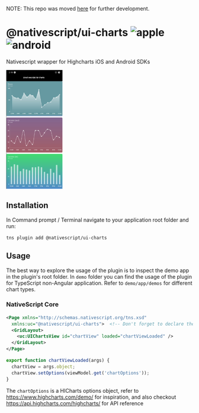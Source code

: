 NOTE: This repo was moved [here](https://github.com/NativeScript/ui-kit) for further development.

# @nativescript/ui-charts ![apple](https://cdn3.iconfinder.com/data/icons/picons-social/57/16-apple-32.png) ![android](https://cdn4.iconfinder.com/data/icons/logos-3/228/android-32.png)

<!-- [![npm](https://img.shields.io/npm/v/@nativescript/ui-charts.svg)](https://www.npmjs.com/package/@nativescript/ui-charts)
[![npm](https://img.shields.io/npm/dm/@nativescript/ui-charts.svg)](https://www.npmjs.com/package/@nativescript/ui-charts) -->

Nativescript wrapper for Highcharts iOS and Android SDKs

<img src="https://github.com/NativeScript/nativescript-ui-charts/blob/master/assets/screenshot-android.png?raw=true" height="320" >

## Installation

In Command prompt / Terminal navigate to your application root folder and run:

```
tns plugin add @nativescript/ui-charts
```

## Usage 

The best way to explore the usage of the plugin is to inspect the demo app in the plugin's root folder. 
In `demo` folder you can find the usage of the plugin for TypeScript non-Angular application. Refer to `demo/app/demos` for different chart types.

### NativeScript Core
	
```xml
<Page xmlns="http://schemas.nativescript.org/tns.xsd"
  xmlns:uc="@nativescript/ui-charts">  <!-- Don't forget to declare the namespace -->
  <GridLayout>
    <uc:UIChartsView id="chartView" loaded="chartViewLoaded" />
  </GridLayout>
</Page>
```

```ts
export function chartViewLoaded(args) {
  chartView = args.object;
  chartView.setOptions(viewModel.get('chartOptions'));
}
```

The `chartOptions` is a HICharts options object,
refer to https://www.highcharts.com/demo/ for inspiration, and also checkout https://api.highcharts.com/highcharts/ for API reference
